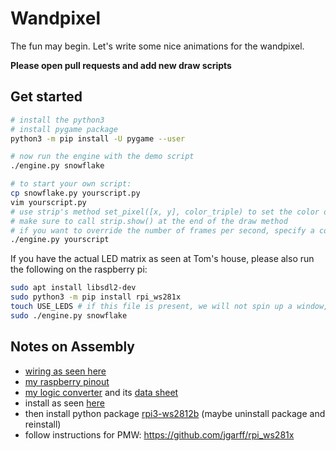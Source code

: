 # Wandpixel

The fun may begin. Let's write some nice animations for the wandpixel.

**Please open pull requests and add new draw scripts**

## Get started

```bash
# install the python3
# install pygame package
python3 -m pip install -U pygame --user

# now run the engine with the demo script
./engine.py snowflake

# to start your own script:
cp snowflake.py yourscript.py
vim yourscript.py
# use strip's method set_pixel([x, y], color_triple) to set the color of a pixel
# make sure to call strip.show() at the end of the draw method
# if you want to override the number of frames per second, specify a constant called FPS in your script
./engine.py yourscript
```

If you have the actual LED matrix as seen at Tom's house, please also run the following on the raspberry pi:

```bash
sudo apt install libsdl2-dev
sudo python3 -m pip install rpi_ws281x
touch USE_LEDS # if this file is present, we will not spin up a window, but rather use the actual matrix
sudo ./engine.py snowflake
```


## Notes on Assembly

- [wiring as seen here](https://core-electronics.com.au/tutorials/ws2812-addressable-leds-raspberry-pi-quickstart-guide.html)
- [my raspberry pinout](https://www.etechnophiles.com/raspberry-pi-zero-gpio-pinout-specifications-programming-language/)
- [my logic converter](https://www.reichelt.de/de/de/entwicklerboards-ttl-logic-level-converter-3-3v-5v-debo-llc-3-3-5-p282702.html?PROVID=2788&gclid=CjwKCAiAp8iMBhAqEiwAJb94zyk37X1ipjVY39zC6SMttjr7QZZH0hxFD9Wy-gSgvogEei4ow7t56BoCSeQQAvD_BwE&&r=1) and its [data sheet](https://cdn-reichelt.de/documents/datenblatt/A300/ST1167.pdf)
- install as seen [here](https://core-electronics.com.au/tutorials/ws2812-addressable-leds-raspberry-pi-quickstart-guide.html)
- then install python package [rpi3-ws2812b](https://raw.githubusercontent.com/coreelectronics/scripts/master/rpi3-ws2812b) (maybe uninstall package and reinstall)
- follow instructions for PMW: https://github.com/jgarff/rpi_ws281x

